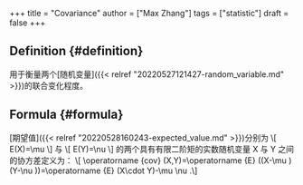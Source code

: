 +++
title = "Covariance"
author = ["Max Zhang"]
tags = ["statistic"]
draft = false
+++

## Definition {#definition}

用于衡量两个[随机变量]({{< relref "20220527121427-random_variable.md" >}})的联合变化程度。


## Formula {#formula}

[期望值]({{< relref "20220528160243-expected_value.md" >}})分别为 \\[ E(X)=\mu \\] 与 \\[ E(Y)=\nu \\] 的两个具有有限二阶矩的实数随机变量 X 与 Y 之间的协方差定义为：
\\[ \operatorname {cov} (X,Y)=\operatorname {E} ((X-\mu )(Y-\nu ))=\operatorname {E} (X\cdot Y)-\mu \nu .\\]
